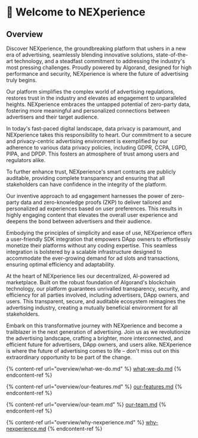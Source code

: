 # 👋 Welcome to NEXperience

## Overview

Discover NEXperience, the groundbreaking platform that ushers in a new era of advertising, seamlessly blending innovative solutions, state-of-the-art technology, and a steadfast commitment to addressing the industry's most pressing challenges. Proudly powered by Algorand, designed for high performance and security, NEXperience is where the future of advertising truly begins.

Our platform simplifies the complex world of advertising regulations, restores trust in the industry and elevates ad engagement to unparalleled heights. NEXperience embraces the untapped potential of zero-party data, fostering more meaningful and personalized connections between advertisers and their target audience.

In today's fast-paced digital landscape, data privacy is paramount, and NEXperience takes this responsibility to heart. Our commitment to a secure and privacy-centric advertising environment is exemplified by our adherence to various data privacy policies, including GDPR, CCPA, LGPD, PIPA, and DPDP. This fosters an atmosphere of trust among users and regulators alike.

To further enhance trust, NEXperience's smart contracts are publicly auditable, providing complete transparency and ensuring that all stakeholders can have confidence in the integrity of the platform.

Our inventive approach to ad engagement harnesses the power of zero-party data and zero-knowledge proofs (ZKP) to deliver tailored and personalized ad experiences based on user preferences. This results in highly engaging content that elevates the overall user experience and deepens the bond between advertisers and their audience.

Embodying the principles of simplicity and ease of use, NEXperience offers a user-friendly SDK integration that empowers DApp owners to effortlessly monetize their platforms without any coding expertise. This seamless integration is bolstered by a scalable infrastructure designed to accommodate the ever-growing demand for ad slots and transactions, ensuring optimal efficiency and adaptability.

At the heart of NEXperience lies our decentralized, AI-powered ad marketplace. Built on the robust foundation of Algorand's blockchain technology, our platform guarantees unrivalled transparency, security, and efficiency for all parties involved, including advertisers, DApp owners, and users. This transparent, secure, and auditable ecosystem reimagines the advertising industry, creating a mutually beneficial environment for all stakeholders.

Embark on this transformative journey with NEXperience and become a trailblazer in the next generation of advertising. Join us as we revolutionize the advertising landscape, crafting a brighter, more interconnected, and efficient future for advertisers, DApp owners, and users alike. NEXperience is where the future of advertising comes to life – don't miss out on this extraordinary opportunity to be part of the change.



{% content-ref url="overview/what-we-do.md" %}
[what-we-do.md](overview/what-we-do.md)
{% endcontent-ref %}



{% content-ref url="overview/our-features.md" %}
[our-features.md](overview/our-features.md)
{% endcontent-ref %}



{% content-ref url="overview/our-team.md" %}
[our-team.md](overview/our-team.md)
{% endcontent-ref %}

{% content-ref url="overview/why-nexperience.md" %}
[why-nexperience.md](overview/why-nexperience.md)
{% endcontent-ref %}
